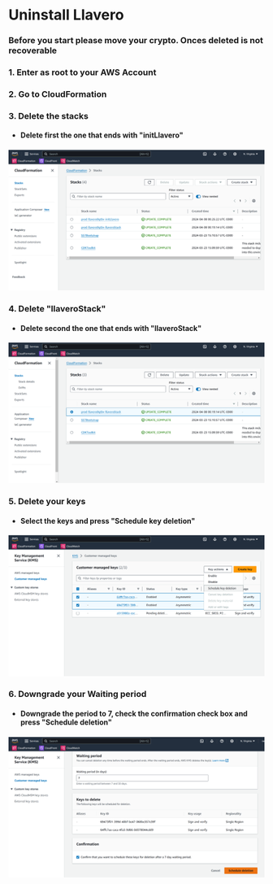 # Uninstall Llavero

### Before you start please move your crypto. Onces deleted is not recoverable

### 1. Enter as root to your AWS Account

### 2. Go to CloudFormation

### 3. Delete the stacks

- #### Delete first the one that ends with "initLlavero"
<img src="./asssets/uninstall-1.png" />

### 4. Delete "llaveroStack"

- #### Delete second the one that ends with "llaveroStack"
<img src="./asssets/uninstall-2.png" />

### 5. Delete your keys

- #### Select the keys and press "Schedule key deletion"
<img src="./asssets/uninstall-3.png" />

### 6. Downgrade your Waiting period

- #### Downgrade the period to 7, check the confirmation check box and press "Schedule deletion"
<img src="./asssets/uninstall-4.png" />
